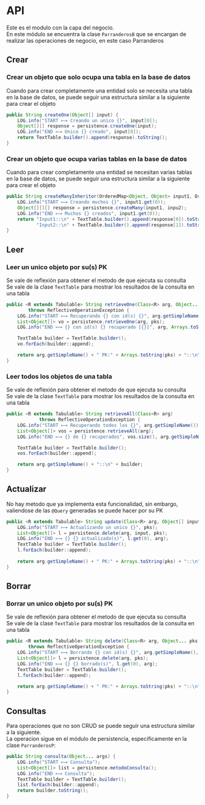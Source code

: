 # API
Este es el modulo con la capa del negocio.<br>
En este módulo se encuentra la clase `ParranderosB` que se encargan de realizar las operaciones de negocio, en este caso Parranderos
## Crear
### Crear un objeto que solo ocupa una tabla en la base de datos
Cuando para crear completamente una entidad solo se necesita una tabla en la base de datos, se puede seguir una estructura similar a la siguiente para crear el objeto
```java
public String createOne(Object[] input) {
    LOG.info("START ⟼ Creando un unico {}", input[0]);
    Object[][] response = persistence.createOne(input);
    LOG.info("END ⟼ Unico {} creado", input[0]);
    return TextTable.builder().append(response).toString();
}
```

### Crear un objeto que ocupa varias tablas en la base de datos
Cuando para crear completamente una entidad se necesitan varias tablas en la base de datos, se puede seguir una estructura similar a la siguiente para crear el objeto
```java
public String createManyInheritor(OrderedMap<Object, Object> input1, OrderedMap<Object, Object> inpu2...) {
    LOG.info("START ⟼ Creando muchos {}", input1.get(0));
    Object[][][] response = persistence.createMany(input1, inpu2);
    LOG.info("END ⟼ Muchos {} creados", input1.get(0));
    return "Input1::\n" + TextTable.builder().append(response[0]).toString() +
           "Input2::\n" + TextTable.builder().append(response[1]).toString();
}
```

## Leer
### Leer un unico objeto por su(s) PK
Se vale de reflexión para obtener el metodo de que ejecuta su consulta<br>
Se vale de la clase `TextTable` para mostrar los resultados de la consulta en una tabla
```java
public <R extends Tabulable> String retrieveOne(Class<R> arg, Object... pks)
        throws ReflectiveOperationException {
    LOG.info("START ⟼ Recuperando {} con id(s) {}", arg.getSimpleName(), Arrays.toString(pks));
    List<Object[]> vo = persistence.retrieveOne(arg, pks);
    LOG.info("END ⟼ {} con id(s) {} recuperado [{}]", arg, Arrays.toString(pks), vo);

    TextTable builder = TextTable.builder();
    vo.forEach(builder::append);

    return arg.getSimpleName() + " PK:" + Arrays.toString(pks) + "::\n" + builder;
}
```

### Leer todos los objetos de una tabla
Se vale de reflexión para obtener el metodo de que ejecuta su consulta<br>
Se vale de la clase `TextTable` para mostrar los resultados de la consulta en una tabla
```java
public <R extends Tabulable> String retrieveAll(Class<R> arg)
            throws ReflectiveOperationException {
    LOG.info("START ⟼ Recuperando todos los {}", arg.getSimpleName());
    List<Object[]> vos = persistence.retrieveAll(arg);
    LOG.info("END ⟼ {} de {} recuperados", vos.size(), arg.getSimpleName());

    TextTable builder = TextTable.builder();
    vos.forEach(builder::append);

    return arg.getSimpleName() + "::\n" + builder;
}
```

## Actualizar
No hay metodo que ya implementa esta funcionalidad, sin embargo, valiendose de las `@Query` generadas se puede hacer por su PK
```java
public <R extends Tabulable> String update(Class<R> arg, Object[] input, Object... pks) {
    LOG.info("START ⟼ Actualizando un unico {}", pks);
    List<Object[]> l = persistence.delete(arg, input, pks);
    LOG.info("END ⟼ {} {} actualizado(s)", l.get(0), arg);
    TextTable builder = TextTable.builder();
    l.forEach(builder::append);
    
    return arg.getSimpleName() + " PK:" + Arrays.toString(pks) + "::\n" + builder;
}
```

## Borrar
### Borrar un unico objeto por su(s) PK
Se vale de reflexión para obtener el metodo de que ejecuta su consulta<br>
Se vale de la clase `TextTable` para mostrar los resultados de la consulta en una tabla
```java
public <R extends Tabulable> String delete(Class<R> arg, Object... pks)
        throws ReflectiveOperationException {
    LOG.info("START ⟼ Borrando {} con id(s) {}", arg.getSimpleName(), pks);
    List<Object[]> l = persistence.delete(arg, pks);
    LOG.info("END ⟼ {} {} borrado(s)", l.get(0), arg);
    TextTable builder = TextTable.builder();
    l.forEach(builder::append);

    return arg.getSimpleName() + " PK:" + Arrays.toString(pks) + "::\n" + builder;
}
```

## Consultas
Para operaciones que no son CRUD se puede seguir una estructura similar a la siguiente.<br>
La operacion sigue en el módulo de persistencia, especificamente en la clase `ParranderosP`:
```java
public String consulta(Object... args) {
    LOG.info("START ⟼ Consulta");
    List<Object[]> list = persistence.metodoConsulta();
    LOG.info("END ⟼ Consulta");
    TextTable builder = TextTable.builder();
    list.forEach(builder::append);
    return builder.toString();
}
```